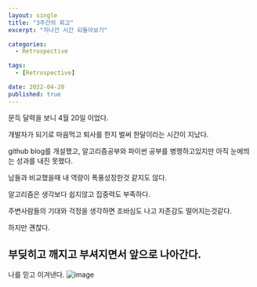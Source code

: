 ```yaml
---
layout: single
title: "3주간의 회고"
excerpt: "지나간 시간 되돌아보기"

categories:
  - Retrospective

tags:
  - [Retrospective]

date: 2022-04-20
published: true
---
```


문득 달력을 보니 4월 20일 이었다.

개발자가 되기로 마음먹고 퇴사를 한지 벌써 한달이라는 시간이 지났다.

github blog를 개설했고, 알고리즘공부와 파이썬 공부를 병행하고있지만 아직 눈에띄는 성과를 내진 못했다.

남들과 비교했을때 내 역량이 폭풍성장한것 같지도 않다.

알고리즘은 생각보다 쉽지않고 집중력도 부족하다.

주변사람들의 기대와 걱정을 생각하면 조바심도 나고 자존감도 떨어지는것같다.

하지만 괜찮다.

## 부딪히고 깨지고 부셔지면서 앞으로 나아간다.

나를 믿고 이겨낸다.
![image](https://user-images.githubusercontent.com/101924720/164169842-3bd323f3-d593-479f-89d0-c5e52f985b0c.png)
